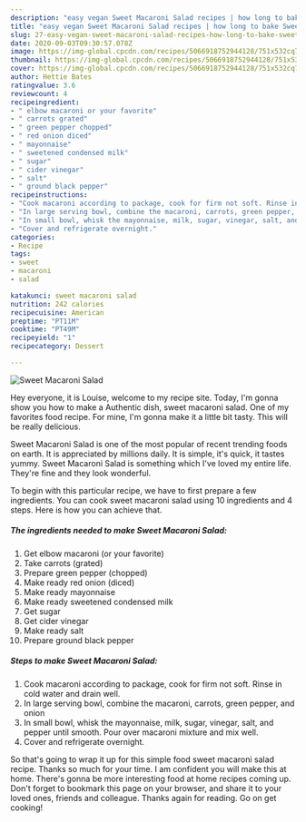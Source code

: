 ```yaml
---
description: "easy vegan Sweet Macaroni Salad recipes | how long to bake Sweet Macaroni Salad"
title: "easy vegan Sweet Macaroni Salad recipes | how long to bake Sweet Macaroni Salad"
slug: 27-easy-vegan-sweet-macaroni-salad-recipes-how-long-to-bake-sweet-macaroni-salad
date: 2020-09-03T09:30:57.078Z
image: https://img-global.cpcdn.com/recipes/5066918752944128/751x532cq70/sweet-macaroni-salad-recipe-main-photo.jpg
thumbnail: https://img-global.cpcdn.com/recipes/5066918752944128/751x532cq70/sweet-macaroni-salad-recipe-main-photo.jpg
cover: https://img-global.cpcdn.com/recipes/5066918752944128/751x532cq70/sweet-macaroni-salad-recipe-main-photo.jpg
author: Hettie Bates
ratingvalue: 3.6
reviewcount: 4
recipeingredient:
- " elbow macaroni or your favorite"
- " carrots grated"
- " green pepper chopped"
- " red onion diced"
- " mayonnaise"
- " sweetened condensed milk"
- " sugar"
- " cider vinegar"
- " salt"
- " ground black pepper"
recipeinstructions:
- "Cook macaroni according to package, cook for firm not soft. Rinse in cold water and drain well."
- "In large serving bowl, combine the macaroni, carrots, green pepper, and onion"
- "In small bowl, whisk the mayonnaise, milk, sugar, vinegar, salt, and pepper until smooth. Pour over macaroni mixture and mix well."
- "Cover and refrigerate overnight."
categories:
- Recipe
tags:
- sweet
- macaroni
- salad

katakunci: sweet macaroni salad 
nutrition: 242 calories
recipecuisine: American
preptime: "PT11M"
cooktime: "PT49M"
recipeyield: "1"
recipecategory: Dessert

---
```



![Sweet Macaroni Salad](https://img-global.cpcdn.com/recipes/5066918752944128/751x532cq70/sweet-macaroni-salad-recipe-main-photo.jpg)

Hey everyone, it is Louise, welcome to my recipe site. Today, I'm gonna show you how to make a Authentic dish, sweet macaroni salad. One of my favorites food recipe. For mine, I'm gonna make it a little bit tasty. This will be really delicious.

Sweet Macaroni Salad is one of the most popular of recent trending foods on earth. It is appreciated by millions daily. It is simple, it's quick, it tastes yummy. Sweet Macaroni Salad is something which I've loved my entire life. They're fine and they look wonderful.




To begin with this particular recipe, we have to first prepare a few ingredients. You can cook sweet macaroni salad using 10 ingredients and 4 steps. Here is how you can achieve that.

<!--inarticleads1-->

##### The ingredients needed to make Sweet Macaroni Salad:

1. Get  elbow macaroni (or your favorite)
1. Take  carrots (grated)
1. Prepare  green pepper (chopped)
1. Make ready  red onion (diced)
1. Make ready  mayonnaise
1. Make ready  sweetened condensed milk
1. Get  sugar
1. Get  cider vinegar
1. Make ready  salt
1. Prepare  ground black pepper




<!--inarticleads2-->

##### Steps to make Sweet Macaroni Salad:

1. Cook macaroni according to package, cook for firm not soft. Rinse in cold water and drain well.
1. In large serving bowl, combine the macaroni, carrots, green pepper, and onion
1. In small bowl, whisk the mayonnaise, milk, sugar, vinegar, salt, and pepper until smooth. Pour over macaroni mixture and mix well.
1. Cover and refrigerate overnight.




So that's going to wrap it up for this simple food sweet macaroni salad recipe. Thanks so much for your time. I am confident you will make this at home. There's gonna be more interesting food at home recipes coming up. Don't forget to bookmark this page on your browser, and share it to your loved ones, friends and colleague. Thanks again for reading. Go on get cooking!
